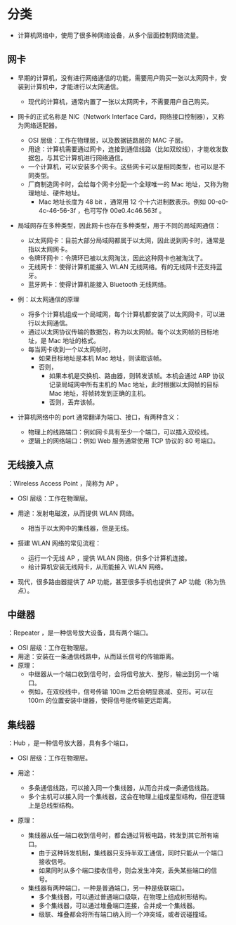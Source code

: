 # 分类

- 计算机网络中，使用了很多种网络设备，从多个层面控制网络流量。

## 网卡

- 早期的计算机，没有进行网络通信的功能，需要用户购买一张以太网网卡，安装到计算机中，才能进行以太网通信。
  - 现代的计算机，通常内置了一张以太网网卡，不需要用户自己购买。

- 网卡的正式名称是 NIC（Network Interface Card，网络接口控制器），又称为网络适配器。
  - OSI 层级：工作在物理层，以及数据链路层的 MAC 子层。
  - 用途：计算机需要通过网卡，连接到通信线路（比如双绞线），才能收发数据包，与其它计算机进行网络通信。
  - 一个计算机，可以安装多个网卡。这些网卡可以是相同类型，也可以是不同类型。
  - 厂商制造网卡时，会给每个网卡分配一个全球唯一的 Mac 地址，又称为物理地址、硬件地址。
    - Mac 地址长度为 48 bit ，通常用 12 个十六进制数表示。例如 00-e0-4c-46-56-3f ，也可写作 00e0.4c46.563f 。

- 局域网存在多种类型，因此网卡也存在多种类型，用于不同的局域网通信：
  - 以太网网卡：目前大部分局域网都属于以太网，因此说到网卡时，通常是指以太网网卡。
  - 令牌环网卡：令牌环已被以太网淘汰，因此这种网卡也被淘汰了。
  - 无线网卡：使得计算机能接入 WLAN 无线网络。有的无线网卡还支持蓝牙。
  - 蓝牙网卡：使得计算机能接入 Bluetooth 无线网络。

- 例：以太网通信的原理
  - 将多个计算机组成一个局域网，每个计算机都安装了以太网网卡，可以进行以太网通信。
  - 通过以太网协议传输的数据包，称为以太网帧。每个以太网帧的目标地址，是 Mac 地址的格式。
  - 每当网卡收到一个以太网帧时，
    - 如果目标地址是本机 Mac 地址，则读取该帧。
    - 否则，
      - 如果本机是交换机、路由器，则转发该帧。本机会通过 ARP 协议记录局域网中所有主机的 Mac 地址，此时根据以太网帧的目标 Mac 地址，将帧转发到正确的主机。
      - 否则，丢弃该帧。

- 计算机网络中的 port 通常翻译为端口、接口，有两种含义：
  - 物理上的线路端口：例如网卡具有至少一个端口，可以插入双绞线。
  - 逻辑上的网络端口：例如 Web 服务通常使用 TCP 协议的 80 号端口。

## 无线接入点

：Wireless Access Point ，简称为 AP 。
- OSI 层级：工作在物理层。
- 用途：发射电磁波，从而提供 WLAN 网络。
  - 相当于以太网中的集线器，但是无线。

- 搭建 WLAN 网络的常见流程：
  - 运行一个无线 AP ，提供 WLAN 网络，供多个计算机连接。
  - 给计算机安装无线网卡，从而能接入 WLAN 网络。

- 现代，很多路由器提供了 AP 功能，甚至很多手机也提供了 AP 功能（称为热点）。

## 中继器

：Repeater ，是一种信号放大设备，具有两个端口。
- OSI 层级：工作在物理层。
- 用途：安装在一条通信线路中，从而延长信号的传输距离。
- 原理：
  - 中继器从一个端口收到信号时，会将信号放大、整形，输出到另一个端口。
  - 例如，在双绞线中，信号传输 100m 之后会明显衰减、变形。可以在 100m 的位置安装中继器，使得信号能传输更远距离。

## 集线器

：Hub ，是一种信号放大器，具有多个端口。
- OSI 层级：工作在物理层。
- 用途：
  - 多条通信线路，可以接入同一个集线器，从而合并成一条通信线路。
  - 多个主机可以接入同一个集线器，这会在物理上组成星型结构，但在逻辑上是总线型结构。

- 原理：
  - 集线器从任一端口收到信号时，都会通过背板电路，转发到其它所有端口。
    - 由于这种转发机制，集线器只支持半双工通信，同时只能从一个端口接收信号。
    - 如果同时从多个端口接收信号，则会发生冲突，丢失某些端口的信号。
  - 集线器有两种端口，一种是普通端口，另一种是级联端口。
    - 多个集线器，可以通过普通端口级联，在物理上组成树形结构。
    - 多个集线器，可以通过堆叠端口连接，合并成一个集线器。
    - 级联、堆叠都会将所有端口纳入同一个冲突域，或者说碰撞域。
